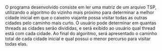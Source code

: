 O programa desenvolvido consiste em ler uma matriz de um arquivo TSP, utilizando o algoritmo do vizinho mais próximo para determinar a melhor cidade inicial em que o caixeiro viajante possa visitar todas as outras cidades pelo caminho mais curto.
O usuário pode determinar em quantas threads as cidades serão divididas, e será exibido ao usuário qual thread está com cada cidade. Ao final do algoritmo, será apresentado o caminho total de cada cidade inicial e qual possui o menor percurso para visitar todas elas.